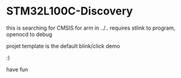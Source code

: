 # STM32L100C-Discovery

this is searching for CMSIS for arm in ../..
requires stlink to program, openocd to debug

projet template is the default blink/click demo

:)

have fun
